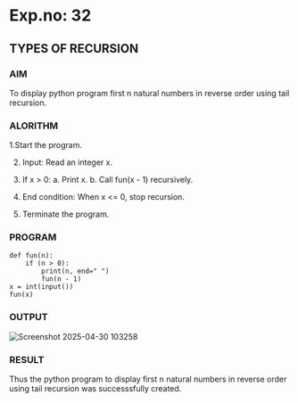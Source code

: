 # Exp.no: 32
## TYPES OF RECURSION

### AIM

To display python program first n natural numbers in reverse order using tail recursion.

### ALORITHM 
1.Start the program.

2. Input: Read an integer x.

3. If x > 0:
   a. Print x.
   b. Call fun(x - 1) recursively.

4. End condition: When x <= 0, stop recursion.

5. Terminate the program.
### PROGRAM

```
def fun(n):
    if (n > 0):
        print(n, end=" ")
        fun(n - 1)
x = int(input())
fun(x)
```

### OUTPUT

![Screenshot 2025-04-30 103258](https://github.com/user-attachments/assets/103f43c8-dcd6-4bff-8335-858ecacba183)

### RESULT

Thus the python program to display first n natural numbers in reverse order using tail recursion was successsfully created.
